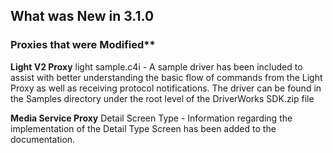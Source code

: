
## What was New in 3.1.0

### Proxies that were Modified\*\* 
**Light V2 Proxy**
light sample.c4i - A sample driver has been included to assist with better understanding the basic flow of commands from the Light Proxy as well as receiving protocol notifications. The driver can be found in the Samples directory under the root level of the DriverWorks SDK.zip file


**Media Service Proxy**
Detail Screen Type - Information regarding the implementation of the Detail Type Screen has been added to the documentation.




